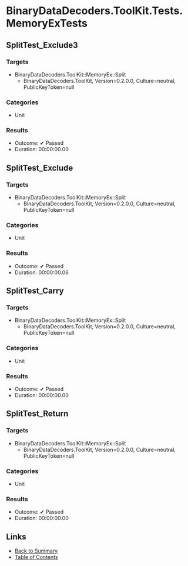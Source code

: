 # BinaryDataDecoders.ToolKit.Tests.MemoryExTests

## SplitTest_Exclude3

### Targets

* BinaryDataDecoders.ToolKit::MemoryEx::Split
  * BinaryDataDecoders.ToolKit, Version=0.2.0.0, Culture=neutral, PublicKeyToken=null

### Categories

* Unit

### Results

* Outcome: ✔ Passed
* Duration: 00:00:00.00

## SplitTest_Exclude

### Targets

* BinaryDataDecoders.ToolKit::MemoryEx::Split
  * BinaryDataDecoders.ToolKit, Version=0.2.0.0, Culture=neutral, PublicKeyToken=null

### Categories

* Unit

### Results

* Outcome: ✔ Passed
* Duration: 00:00:00.06

## SplitTest_Carry

### Targets

* BinaryDataDecoders.ToolKit::MemoryEx::Split
  * BinaryDataDecoders.ToolKit, Version=0.2.0.0, Culture=neutral, PublicKeyToken=null

### Categories

* Unit

### Results

* Outcome: ✔ Passed
* Duration: 00:00:00.00

## SplitTest_Return

### Targets

* BinaryDataDecoders.ToolKit::MemoryEx::Split
  * BinaryDataDecoders.ToolKit, Version=0.2.0.0, Culture=neutral, PublicKeyToken=null

### Categories

* Unit

### Results

* Outcome: ✔ Passed
* Duration: 00:00:00.00

## Links

* [Back to Summary](../Summary.md)
* [Table of Contents](../../TOC.md)
